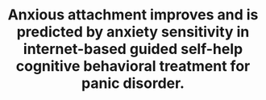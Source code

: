 --- 
abstract: '' 
authors: 
 - D Zalaznik
 -  AY Strauss
 -  A Halaj
 -  I Fradkin
 -  admin
 -  G Andersson
 -  ...
doi: '' 
featured: false 
publication: '*Journal of Counseling Psychology*, NA' 
publication_short: '' 
publishDate: '2021-01-01' 
title: 'Anxious attachment improves and is predicted by anxiety sensitivity in internet-based  guided self-help cognitive behavioral treatment for panic disorder.' 
url_code: '' 
url_dataset: '' 
url_pdf: '' 
url_poster: '' 
url_project: '' 
url_slides: '' 
url_source: '' 
url_video: '' 
---